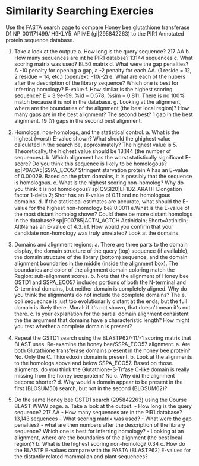 # Similarity Searching Exercies

Use the FASTA search page to compare Honey bee glutathione transferase D1 NP_001171499/ H9KLY5_APIME (gi|295842263) to the PIR1 Annotated protein sequence database.

1. Take a look at the output:
	a. How long is the query sequence? 217 AA
	b. How many sequences are int he PIR1 databse? 13144 sequences
	c. What scoring matrix was used? BL50 matrix
	d. What were the gap penalties? A -10 penalty for opening a gap, a -2 penalty for each AA. (1 reside = 12, 2 residue = 14, etc.) (open/ext: -10/-2)
	e. What are each of the nubers after the description of the library sequence? Which one is best for inferring homology? E-value
	f. How similar is the highest scoring sequence? E = 3.9e-59, %id = 0.578, %sim = 0.811. There is no 100% match because it is not in the database.
	g. Looking at the alignment, where are the boundaries of the alignment (the best local region)? How many gaps are in the best alignment? The second best? 1 gap in the best alignment. 19 (?) gaps in the second best alignment.

2. Homologs, non-homologs, and the statistical control.
	a. What is the highest (worst) E-value shown? What should the ghighest value calculated in the search be, approximately? The highest value is 5. Theoretically, the highest value should be 13,144 (the number of sequences).
	b. Which alignment has the worst statistically significant E-score? Do you think this sequence is likely to be homologous? sp|P0ACA5|SSPA_ECO57 Stringent starvation protein A has an E-value of 0.00029. Based on the pfam domains, it is possibly that the sequence is homologous.
	c. What is the highest scoring non-homolog? Why do you think it is not homologous? sp|Q9SI20|EF1D2_ARATH Elongation factor 1-delta 2; Shor has an E-value of 0.11 and no homologous domains.
	d. If the statistical estimates are accurate, what should the E-value for the highest non-homology be? 0.0011
	e.What is the E-value of the most distant homolog shown? Could there be more distant homologs in the database? sp|P00785|ACTN_ACTCH Actinidain; Short=Actinidin; AltNa has an E-value of 4.3.
i	f. How would you confirm that your candidate non-homology was truly unrelated?  Look at the domains.

3. Domains and alignment regions:
	a. There are three parts to the domain display, the domain structure of the query (top) sequence (if available), the domain structure of the library (bottom) sequence, and the domain alignment boundaries in the middle (inside the alignment box). The boundaries and color of the alignment domain coloring match the Region: sub-alignment scores.
	b. Note that the alignment of Honey bee GSTD1 and SSPA_ECO57 includes portions of both the N-terminal and C-terminal domains, but neither domain is completely aligned. Why do you think the alignments do not include the complete domains? The e. coli sequecnce is just too evolutionarily distant at the ends; but the full domain is likely there. Moral: if it's not shown, that doesn't mean it's not there.
	c. Is your explanation for the partial domain alignment consistent the the argument that domains have a characteristic length? How might you test whether a complete domain is present?

4. Repeat the GSTD1 search using the BLASTP62/-11/-1 scoring matrix  that BLAST uses. Re-examine the honey bee/SSPA_ECO57 alignment.
	a. Are both Glutathione transferase domains present in the honey bee protein? No. Only the C. Thioredoxin domain is present.
	b. Look at the alignments to the homologs above and below SSPA_ECO57. Based on those. aligments, do you think the Glutathione-S-Trfase C-like domain is really missing from the honey bee protein? No
	c. Why did the alignment become shorter? 
	d. Why would a domain appear to be present in the first (BLOSUM50) search, but not in the second (BLOSUM62)?

5. Do the same Honey bee GSTD1 search (295842263) using the Course BLAST WWW page.
	a. Take a look at the output. 
		- How long is the query sequence? 217 AA
		- How many sequences are in the PIR1 database? 13,143 sequences
		- What scoring matrix was used?
		- What were the gap penalties?
		- what are then numbers after the description of the library sequence? Which one is best for inferring homology?
		- Looking at an alignment, where are the boundaries of the alignment (the best local region)?
	b. What is the highest scoring non-homolog? 0.34
	c. How do the BLASTP E-values compare with the FASTA (BLASTP62) E-values for the distantly related mammalian and plant sequences?

